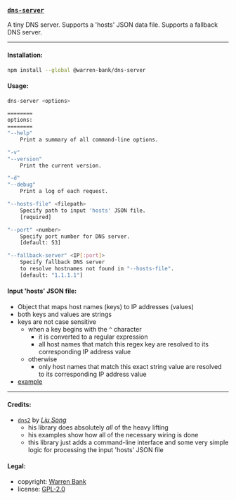 ### [`dns-server`](https://github.com/warren-bank/node-dns-server)

A tiny DNS server. Supports a 'hosts' JSON data file. Supports a fallback DNS server.

- - - -

#### Installation:

```bash
npm install --global @warren-bank/dns-server
```

#### Usage:

```bash
dns-server <options>

========
options:
========
"--help"
    Print a summary of all command-line options.

"-v"
"--version"
    Print the current version.

"-d"
"--debug"
    Print a log of each request.

"--hosts-file" <filepath>
    Specify path to input 'hosts' JSON file.
    [required]

"--port" <number>
    Specify port number for DNS server.
    [default: 53]

"--fallback-server" <IP[:port]>
    Specify fallback DNS server
    to resolve hostnames not found in "--hosts-file".
    [default: "1.1.1.1"]
```

#### Input 'hosts' JSON file:

* Object that maps host names (keys) to IP addresses (values)
* both keys and values are strings
* keys are not case sensitive
  - when a key begins with the `^` character
    * it is converted to a regular expression
    * all host names that match this regex key are resolved to its corresponding IP address value
  - otherwise
    * only host names that match this exact string value are resolved to its corresponding IP address value
* [example](./tests/1a-start-dns-server/hosts.json)

- - - -

#### Credits:

* [`dns2`](https://github.com/song940/node-dns) by [_Liu Song_](https://github.com/song940)
  - his library does absolutely _all_ of the heavy lifting
  - his examples show how all of the necessary wiring is done
  - this library just adds a command-line interface and some very simple logic for processing the input 'hosts' JSON file

#### Legal:

* copyright: [Warren Bank](https://github.com/warren-bank)
* license: [GPL-2.0](https://www.gnu.org/licenses/old-licenses/gpl-2.0.txt)
